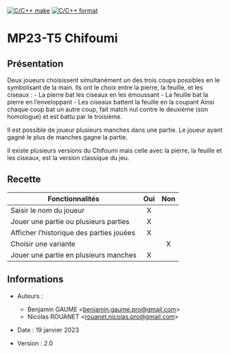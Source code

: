 [![C/C++ make](https://github.com/btssn-lasalle84/MP23-T5/actions/workflows/c-cpp.yml/badge.svg?branch=develop)](https://github.com/btssn-lasalle84/MP23-T5/actions/workflows/c-cpp.yml) [![C/C++ format](https://github.com/btssn-lasalle84/MP23-T5/actions/workflows/cppformat.yml/badge.svg?branch=develop)](https://github.com/btssn-lasalle84/MP23-T5/actions/workflows/cppformat.yml)

# MP23-T5 Chifoumi

## Présentation

Deux joueurs choisissent simultanément un des trois coups possibles en le symbolisant de la main. Ils ont le choix entre la pierre, la feuille, et les ciseaux :
    - La pierre bat les ciseaux en les émoussant
    - La feuille bat la pierre en l’enveloppant
    - Les ciseaux battent la feuille en la coupant
Ainsi chaque coup bat un autre coup, fait match nul contre le deuxième (son homologue) et est battu par le troisième.

Il est possible de joueur plusieurs manches dans une partie. Le joueur ayant gagné le plus de manches gagne la partie.

Il existe plusieurs versions du Chifoumi mais celle avec la pierre, la feuille et les ciseaux, est la version classique du jeu.

## Recette

|Fonctionnalités                          |Oui|Non|
|-----------------------------------------|:-:|:-:|
|Saisir le nom du joueur                  | X |   |
|Jouer une partie ou plusieurs parties    | X |   |
|Afficher l’historique des parties jouées | X |   |
|Choisir une variante                     |   | X |
|Jouer une partie en plusieurs manches    | X |   |

## Informations

- Auteurs :
  - Benjamin GAUME      <<benjamin.gaume.pro@gmail.com>>
  - Nicolas ROUANET     <<rouanet.nicolas.pro@gmail.com>>

- Date : 19 janvier 2023

- Version : 2.0
